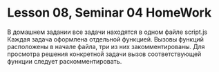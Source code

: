 # Lesson 08, Seminar 04 HomeWork

В домашнем задании все задачи находятся в одном файле script.js
Каждая задача оформлена отдельной функцией.
Вызовы функций расположены в начале файла, три из них закомментированы.
Для просмотра решения конкретной задачи вызов соответствующей функции следует раскомментировать.
